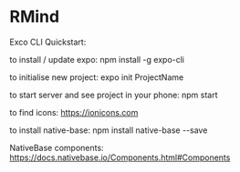 # RMind
Exco CLI Quickstart:

to install / update expo: npm install -g expo-cli

to initialise new project: expo init ProjectName

to start server and see project in your phone: npm start

to find icons: https://ionicons.com

to install native-base: npm install native-base --save

NativeBase components: https://docs.nativebase.io/Components.html#Components



